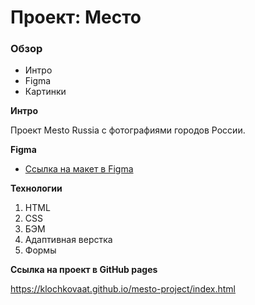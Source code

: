 # Проект: Место

### Обзор
* Интро
* Figma
* Картинки

**Интро**

Проект Mesto Russia с фотографиями городов России.

**Figma**

* [Ссылка на макет в Figma](https://www.figma.com/file/2cn9N9jSkmxD84oJik7xL7/JavaScript.-Sprint-4?node-id=0%3A1)

**Технологии**

1. HTML
1. CSS
1. БЭМ
1. Адаптивная верстка
1. Формы

**Ссылка на проект в GitHub pages**

https://klochkovaat.github.io/mesto-project/index.html
